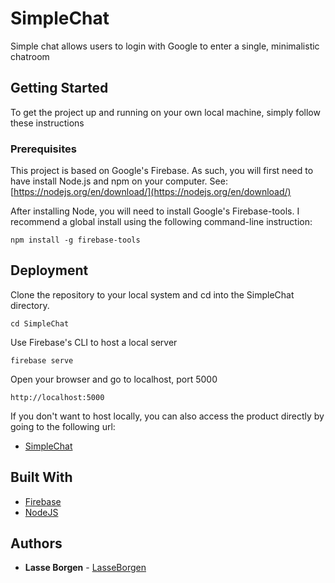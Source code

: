 # SimpleChat

Simple chat allows users to login with Google to enter a single, minimalistic chatroom

## Getting Started

To get the project up and running on your own local machine, simply follow these instructions

### Prerequisites

This project is based on Google's Firebase. As such, you will first need to have install Node.js and npm on your computer. See: [https://nodejs.org/en/download/](https://nodejs.org/en/download/)

After installing Node, you will need to install Google's Firebase-tools. I recommend a global install using the following command-line instruction:

```
npm install -g firebase-tools
```

## Deployment

Clone the repository to your local system and cd into the SimpleChat directory.

```
cd SimpleChat
```
Use Firebase's CLI to host a local server

```
firebase serve
```
Open your browser and go to localhost, port 5000

```
http://localhost:5000
```
If you don't want to host locally, you can also access the product directly by going to the following url:

* [SimpleChat](https://simplechat-intern-application.firebaseapp.com)

## Built With

* [Firebase](https://firebase.google.com/)
* [NodeJS](https://nodejs.org/en/)

## Authors

* **Lasse Borgen** - [LasseBorgen](https://github.com/LasseBorgen)
